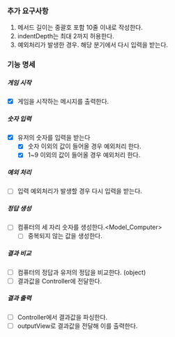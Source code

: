 ### 추가 요구사항

1. 메서드 길이는 중괄호 포함 10줄 이내로 작성한다.
2. indentDepth는 최대 2까지 허용한다.
3. 예외처리가 발생한 경우. 해당 분기에서 다시 입력을 받는다.

### 기능 명세

##### 게임 시작

- [x] 게임을 시작하는 메시지를 출력한다. <outputView>

##### 숫자 입력

- [x] 유저의 숫자를 입력을 받는다 <inputView>
  - [x] 숫자 이외의 값이 들어올 경우 예외처리 한다.<validation>
  - [x] 1~9 이외의 값이 들어올 경우 예외처리 한다.<validation>

##### 예외 처리

- [ ] 입력 예외처리가 발생할 경우 다시 입력을 받는다.

##### 정답 생성

- [ ] 컴퓨터의 세 자리 숫자를 생성한다.<Model_Computer>
  - [ ] 중복되지 않는 값을 생성한다.

##### 결과 비교

- [ ] 컴퓨터의 정답과 유저의 정답을 비교한다. (object)
- [ ] 결과값을 Controller에 전달한다.

##### 결과 출력

- [ ] Controller에서 결과값을 파싱한다.
- [ ] outputView로 결과값을 전달해 이를 출력한다.
